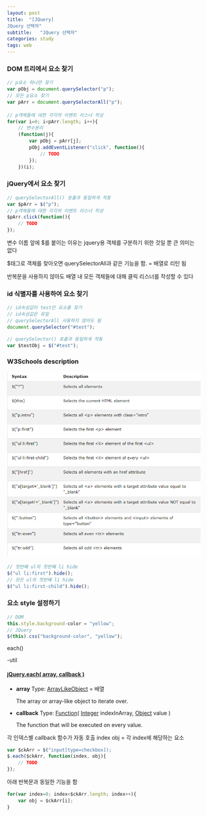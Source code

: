 ```yaml
---
layout: post
title:  "[JQuery] 
JQuery 선택자"
subtitle:   "JQuery 선택자"
categories: study
tags: web
---
```



### DOM 트리에서 요소 찾기
```javascript
// p요소 하나만 찾기
var pObj = document.querySelector("p");
// 모든 p요소 찾기
var pArr = document.querySelectorAll("p");

// p객체들에 대한 각각의 이벤트 리스너 작성
for(var i=0; i<pArr.length; i++){
	// 변수분리 
	(function(j){
		var pObj = pArr[j];
		pObj.addEventListener("click", function(){
			// TODO
		});
	})(i);
```

### jQuery에서 요소 찾기
```javascript
// querySelectorAll() 호출과 동일하게 작동
var $pArr = $("p");
// p객체들에 대한 각각의 이벤트 리스너 작성
$pArr.click(function(){
	// TODO
});
```

변수 이름 앞에 $를 붙이는 이유는 jquery용 객체를 구분하기 위한 것일 뿐 큰 의미는 없다

$태그로 객체를 찾아오면 querySelectorAll과 같은 기능을 함. = 배열로 리턴 됨

반복문을 사용하지 않아도 배열 내 모든 객체들에 대해 클릭 리스너를 작성할 수 있다



### id 식별자를 사용하여 요소 찾기
```javascript
// id속성값이 test인 요소를 찾기
// id속성값은 유일
// querySelectorAll 사용하지 않아도 됨
document.querySelector("#test");
```

```javascript
// querySelector() 호출과 동일하게 작동
var $testObj = $("#test");
```

### W3Schools description

![jquery selector](https://github.com/ette9844/writing_md/blob/master/imgs/jquery_selector.PNG?raw=true)

```javascript
// 첫번째 ul의 첫번째 li hide
$("ul li:first").hide();
// 모든 ul의 첫번째 li hide
$("ul li:first-child").hide();
```

### 요소 style 설정하기

```javascript
// DOM
this.style.background-color = "yellow";
// JQuery
$(this).css("background-color", "yellow");
```
each()

-util
#### [jQuery.each( array, callback )](https://api.jquery.com/jQuery.each/#jQuery-each-array-callback)
-   **array**
    Type:  [ArrayLikeObject](http://api.jquery.com/Types/#ArrayLikeObject)  =  배열
    
    The array or array-like object to iterate over.
    
-   **callback**
    Type:  [Function](http://api.jquery.com/Types/#Function)(  [Integer](http://api.jquery.com/Types/#Integer)  indexInArray,  [Object](http://api.jquery.com/Types/#Object)  value )
    
    The function that will be executed on every value.

각 인덱스별 callback 함수가 자동 호출
index
obj = 각 index에 해당하는 요소
```js
var $ckArr = $("input[type=checkbox]);
$.each($ckArr, function(index, obj){
	// TODO
});
```
아래 반복문과 동일한 기능을 함
```js
for(var index=0; index<$ckArr.length; index++){
	var obj = $ckArr[i];
}
```
<!--stackedit_data:
eyJoaXN0b3J5IjpbNzY5Nzc2Nzk3LDExNjAxNDI3NTcsMTE0MT
YyMjQzNiwtMTA0ODU4MTUxNF19
-->